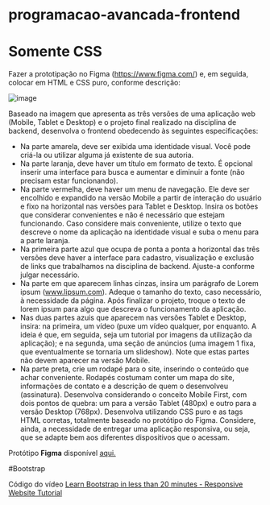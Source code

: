 # programacao-avancada-frontend

# Somente CSS

Fazer a prototipação no Figma (https://www.figma.com/) e, em seguida, colocar em HTML e
CSS puro, conforme descrição:

![image](https://user-images.githubusercontent.com/16800874/179077788-a07c308b-8679-4c61-99f8-36cb8126b775.png)

Baseado na imagem que apresenta as três versões de uma aplicação web (Mobile, Tablet e
Desktop) e o projeto final realizado na disciplina de backend, desenvolva o frontend
obedecendo às seguintes especificações:
- Na parte amarela, deve ser exibida uma identidade visual. Você pode criá-la ou utilizar
alguma já existente de sua autoria.
- Na parte laranja, deve haver um título em formato de texto. É opcional inserir uma
interface para busca e aumentar e diminuir a fonte (não precisam estar funcionando).
- Na parte vermelha, deve haver um menu de navegação. Ele deve ser encolhido e
expandido na versão Mobile a partir de interação do usuário e fixo na horizontal nas versões
para Tablet e Desktop. Insira os botões que considerar convenientes e não é necessário que
estejam funcionando. Caso considere mais conveniente, utilize o texto que descreve o
nome da aplicação na identidade visual e suba o menu para a parte laranja.
- Na primeira parte azul que ocupa de ponta a ponta a horizontal das três versões deve
haver a interface para cadastro, visualização e exclusão de links que trabalhamos na
disciplina de backend. Ajuste-a conforme julgar necessário.
- Na parte em que aparecem linhas cinzas, insira um parágrafo de Lorem ipsum
(www.lipsum.com). Adeque o tamanho do texto, caso necessário, à necessidade da página.
Após finalizar o projeto, troque o texto de lorem ipsum para algo que descreva o
funcionamento da aplicação.
- Nas duas partes azuis que aparecem nas versões Tablet e Desktop, insira: na primeira, um
vídeo (puxe um vídeo qualquer, por enquanto. A ideia é que, em seguida, seja um tutorial
por imagens da utilização da aplicação); e na segunda, uma seção de anúncios (uma imagem
1
fixa, que eventualmente se tornaria um slideshow). Note que estas partes não devem
aparecer na versão Mobile.
- Na parte preta, crie um rodapé para o site, inserindo o conteúdo que achar conveniente.
Rodapés costumam conter um mapa do site, informações de contato e a descrição de quem
o desenvolveu (assinatura).
Desenvolva considerando o conceito Mobile First, com dois pontos de quebra: um para a
versão Tablet (480px) e outro para a versão Desktop (768px).
Desenvolva utilizando CSS puro e as tags HTML corretas, totalmente baseado no protótipo
do Figma. Considere, ainda, a necessidade de entregar uma aplicação responsiva, ou seja,
que se adapte bem aos diferentes dispositivos que o acessam.

Protótipo **Figma** disponível [aqui.](https://www.figma.com/file/GxpC34ymvnwhU1EtSj96F7/Favs?node-id=0%3A1)

#Bootstrap

Código do vídeo [Learn Bootstrap in less than 20 minutes - Responsive Website Tutorial](https://youtu.be/eow125xV5-c)
